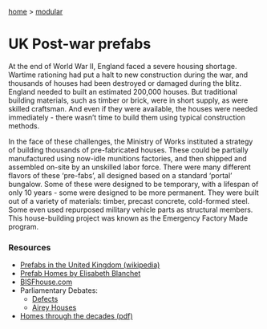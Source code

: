 [home](/home.html) > [modular](/modular.html)
# UK Post-war prefabs

At the end of World War II, England faced a severe housing shortage. Wartime rationing had put a halt to new construction during the war, and thousands of houses had been destroyed or damaged during the blitz. England needed to built an estimated 200,000 houses. But traditional building materials, such as timber or brick, were in short supply, as were skilled craftsman. And even if they were available, the houses were needed immediately - there wasn’t time to build them using typical construction methods.
 
In the face of these challenges, the Ministry of Works instituted a strategy of building thousands of pre-fabricated houses. These could be partially manufactured using now-idle munitions factories, and then shipped and assembled on-site by an unskilled labor force. There were many different flavors of these ‘pre-fabs’, all designed based on a standard ‘portal’ bungalow. Some of these were designed to be temporary, with a lifespan of only 10 years - some were designed to be more permanent. They were built out of a variety of materials: timber, precast concrete, cold-formed steel. Some even used repurposed military vehicle parts as structural members. This house-building project was known as the Emergency Factory Made program.

### Resources
- [Prefabs in the United Kingdom (wikipedia)](https://en.wikipedia.org/wiki/Prefabs_in_the_United_Kingdom)
- [Prefab Homes by Elisabeth Blanchet](https://books.google.com/books?id=I9LvCwAAQBAJ&pg=PT54&dq=airey+house&hl=en&sa=X&ved=0ahUKEwi2z9K-o9jVAhUCeSYKHRf6BjwQ6AEISjAG#v=onepage&q=airey%20house&f=false)
- [BISFhouse.com](https://www.bisfhouse.com)
- Parliamentary Debates:
	- [Defects](https://api.parliament.uk/historic-hansard/commons/1984/mar/12/system-built-houses)
	- [Airey Houses](https://api.parliament.uk/historic-hansard/commons/1984/nov/27/airey-houses-grants)
- [Homes through the decades (pdf)](http://www.nhbc.co.uk/NewsandComment/Documents/filedownload,59849,en.pdf)

